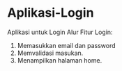 # Aplikasi-Login
Aplikasi untuk Login
Alur Fitur Login:
1. Memasukkan email dan password
2. Memvalidasi masukan.
3. Menampilkan halaman home.
